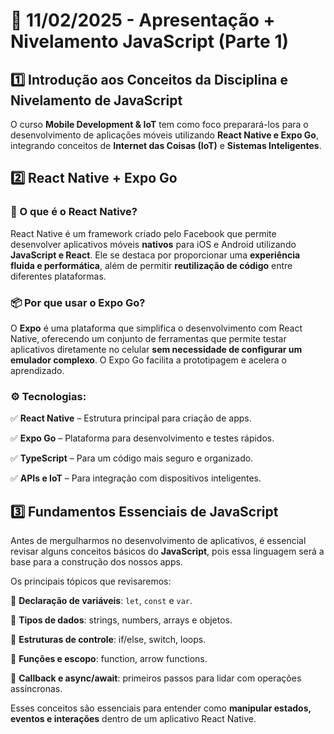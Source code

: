 # 📅 11/02/2025 - Apresentação + Nivelamento JavaScript (Parte 1)

## 1️⃣ Introdução aos Conceitos da Disciplina e Nivelamento de JavaScript

O curso **Mobile Development & IoT** tem como foco preparará-los para o desenvolvimento de aplicações móveis utilizando **React Native e Expo Go**, integrando conceitos de **Internet das Coisas (IoT)** e **Sistemas Inteligentes**.


## 2️⃣ React Native + Expo Go

### 📱 O que é o React Native?

React Native é um framework criado pelo Facebook que permite desenvolver aplicativos móveis **nativos** para iOS e Android utilizando **JavaScript e React**. Ele se destaca por proporcionar uma **experiência fluida e performática**, além de permitir **reutilização de código** entre diferentes plataformas.

### 📦 Por que usar o Expo Go?

O **Expo** é uma plataforma que simplifica o desenvolvimento com React Native, oferecendo um conjunto de ferramentas que permite testar aplicativos diretamente no celular **sem necessidade de configurar um emulador complexo**. O Expo Go facilita a prototipagem e acelera o aprendizado.

### ⚙ Tecnologias:

✅ **React Native** – Estrutura principal para criação de apps.

✅ **Expo Go** – Plataforma para desenvolvimento e testes rápidos.

✅ **TypeScript** – Para um código mais seguro e organizado.

✅ **APIs e IoT** – Para integração com dispositivos inteligentes.



## 3️⃣ Fundamentos Essenciais de JavaScript

Antes de mergulharmos no desenvolvimento de aplicativos, é essencial revisar alguns conceitos básicos do **JavaScript**, pois essa linguagem será a base para a construção dos nossos apps.

Os principais tópicos que revisaremos:

🔹 **Declaração de variáveis**: `let`, `const` e `var`.

🔹 **Tipos de dados**: strings, numbers, arrays e objetos.

🔹 **Estruturas de controle**: if/else, switch, loops.

🔹 **Funções e escopo**: function, arrow functions.

🔹 **Callback e async/await**: primeiros passos para lidar com operações assíncronas.

Esses conceitos são essenciais para entender como **manipular estados, eventos e interações** dentro de um aplicativo React Native.
